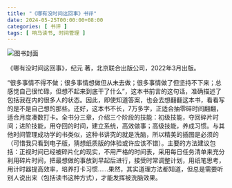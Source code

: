 ```yaml
---
title: "《哪有没时间这回事》书评"
date: 2024-05-25T00:00:00+08:00
categories: [ 书评 ]
tags: [ 响马读书, 时间管理 ]
---
```


<div class="p-3 text-center">
  <img class="img-fluid" src="/images/2024/0525/book-cover.png" alt="图书封面">
</div>

 《哪有没时间这回事》，纪元 著，北京联合出版公司，2022年3月出版。

“很多事情不得不做；很多事情想做但从未去做；很多事情做了但坚持不下来；总感觉自己很忙碌，但想不起来到底干了什么”，这本书前言的这句话，准确描述了包括我在内的很多人的状态。因此，即使知道答案，也会去想翻翻这本书，看看写的是不是自己想的那些。还好，这本书不长，7万多字，正适合抽零碎时间翻翻，适合月度凑数打卡。全书分三章，介绍三个阶段的技能：初级技能，夺回碎片时间；进阶技能，用夺回的时间，建立系统，高效做事；高级技能，养成习惯。与其他时间管理成功学的书类似，这种书讲究的就是洗脑，所以精美的插图是必须的（可惜我只看到电子版，猜想纸质版的体验或许应该不错）。主要的方法建议包括：正视时间已经被碎片化的现实，不用严格的时间表，采用每日任务清单来充分利用碎片时间，把最想做的事放到早起后进行，接受时常调整计划，用纸笔思考，用计时器提高效率，培养打卡习惯……果然，其实道理方法都知道，但总是需要听别人说出来（包括读书这种方式），才能发挥被洗脑效果。